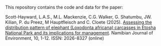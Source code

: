 This repository contains the code and data for the paper: 

Scott-Hayward, L.A.S., M.L. Mackenzie, C.G. Walker, G. Shatumbu, JW. Kilian, P. du Preez, M Hauptfleisch and C. Cloete (2025). [Assessing the distribution pattern of elephant (Loxodonta africana) carcasses in Etosha National Park and its implications for management](https://nje.org.na/index.php/nje/article/view/volume10-scott-hayward). Namibian Journal of Environment, 10, 1-12. ISSN: 2026-8327  (online)
